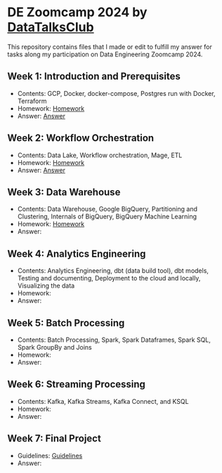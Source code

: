 # DE Zoomcamp 2024 by [DataTalksClub](https://github.com/DataTalksClub/data-engineering-zoomcamp/)
This repository contains files that I made or edit to fulfill my answer for tasks along my participation on Data Engineering Zoomcamp 2024.

## Week 1: Introduction and Prerequisites
- Contents: GCP, Docker, docker-compose, Postgres run with Docker, Terraform
- Homework: [Homework](https://github.com/DataTalksClub/data-engineering-zoomcamp/blob/main/cohorts/2024/01-docker-terraform/homework.md)
- Answer: [Answer](https://github.com/alfianhid/de-zoomcamp-2024/blob/master/week-1/homework/answer.md)

## Week 2: Workflow Orchestration
- Contents: Data Lake, Workflow orchestration, Mage, ETL
- Homework: [Homework](https://github.com/DataTalksClub/data-engineering-zoomcamp/blob/main/cohorts/2024/02-workflow-orchestration/homework.md)
- Answer: [Answer](https://github.com/alfianhid/de-zoomcamp-2024/blob/master/week-2/homework/answer.md)

## Week 3: Data Warehouse
- Contents: Data Warehouse, Google BigQuery, Partitioning and Clustering, Internals of BigQuery, BigQuery Machine Learning
- Homework: [Homework](https://github.com/DataTalksClub/data-engineering-zoomcamp/blob/main/cohorts/2024/03-data-warehouse/homework.md)
- Answer: 

## Week 4: Analytics Engineering
- Contents: Analytics Engineering, dbt (data build tool), dbt models, Testing and documenting, Deployment to the cloud and locally, Visualizing the data
- Homework: 
- Answer: 

## Week 5: Batch Processing
- Contents: Batch Processing, Spark, Spark Dataframes, Spark SQL, Spark GroupBy and Joins
- Homework: 
- Answer: 

## Week 6: Streaming Processing
- Contents: Kafka, Kafka Streams, Kafka Connect, and KSQL
- Homework: 
- Answer: 

## Week 7: Final Project
- Guidelines: [Guidelines](https://github.com/DataTalksClub/data-engineering-zoomcamp/blob/main/cohorts/2024/project.md)
- Answer: 